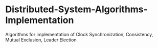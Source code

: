 # Distributed-System-Algorithms-Implementation
Algorithms for implementation of Clock Synchronization, Consistency, Mutual Exclusion, Leader Election
